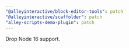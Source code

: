 ```yaml
---
"@alleyinteractive/block-editor-tools": patch
"@alleyinteractive/scaffolder": patch
"alley-scripts-demo-plugin": patch
---
```


Drop Node 16 support.
